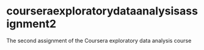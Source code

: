 # courseraexploratorydataanalysisassignment2
The second assignment of the Coursera exploratory data analysis course
